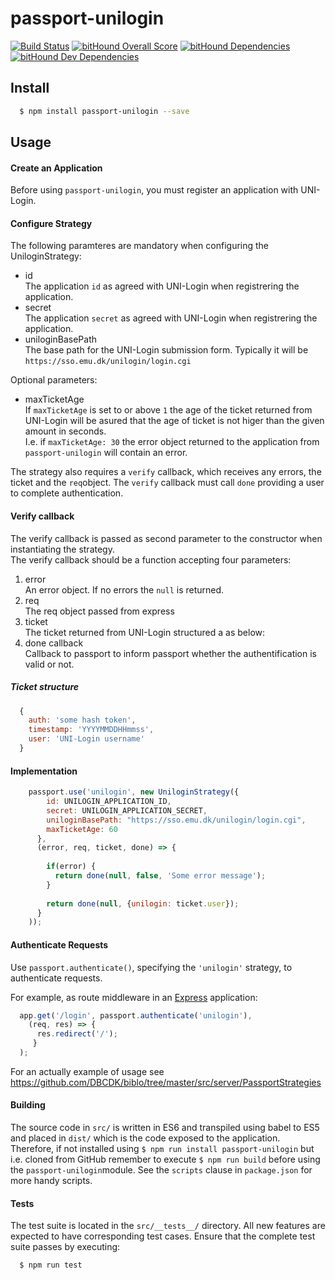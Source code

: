 # passport-unilogin
[![Build Status](https://travis-ci.org/DBCDK/passport-unilogin.svg?branch=master)](https://travis-ci.org/DBCDK/passport-unilogin)
[![bitHound Overall Score](https://www.bithound.io/github/DBCDK/passport-unilogin/badges/score.svg)](https://www.bithound.io/github/DBCDK/passport-unilogin)
[![bitHound Dependencies](https://www.bithound.io/github/DBCDK/passport-unilogin/badges/dependencies.svg)](https://www.bithound.io/github/DBCDK/passport-unilogin/master/dependencies/npm)
[![bitHound Dev Dependencies](https://www.bithound.io/github/DBCDK/passport-unilogin/badges/devDependencies.svg)](https://www.bithound.io/github/DBCDK/passport-unilogin/master/dependencies/npm)

## Install

```bash
  $ npm install passport-unilogin --save
```

## Usage

#### Create an Application

Before using `passport-unilogin`, you must register an application with UNI-Login.

#### Configure Strategy
The following paramteres are mandatory when configuring the UniloginStrategy:  
- id  
The application `id` as agreed with UNI-Login when registrering the application.  
- secret  
The application `secret` as agreed with UNI-Login when registrering the application.  
- uniloginBasePath  
The base path for the UNI-Login submission form. Typically it will be `https://sso.emu.dk/unilogin/login.cgi`

Optional parameters:
- maxTicketAge  
If `maxTicketAge` is set to or above `1` the age of the ticket returned from UNI-Login will be asured that the age of ticket is not higer than the given amount in seconds.  
I.e. if `maxTicketAge: 30` the error object returned to the application from `passport-unilogin` will contain an error.   

The strategy also requires a `verify` callback, which receives any errors, the ticket and the `req`object.
The `verify` callback must call `done` providing a user to complete authentication.

#### Verify callback
The verify callback is passed as second parameter to the constructor when instantiating the strategy.  
The verify callback should be a function accepting four parameters:  
1. error  
An error object. If no errors the `null` is returned.  
2. req  
The req object passed from express  
3. ticket  
The ticket returned from UNI-Login structured a as below:  
4. done callback  
Callback to passport to inform passport whether the authentification is valid or not.

##### Ticket structure  
```js
  {
    auth: 'some hash token',
    timestamp: 'YYYYMMDDHHmmss',
    user: 'UNI-Login username'
  }
```  

#### Implementation

```js
    passport.use('unilogin', new UniloginStrategy({
        id: UNILOGIN_APPLICATION_ID,
        secret: UNILOGIN_APPLICATION_SECRET,
        uniloginBasePath: "https://sso.emu.dk/unilogin/login.cgi",
        maxTicketAge: 60
      },
      (error, req, ticket, done) => {
        
        if(error) { 
          return done(null, false, 'Some error message');
        }
        
        return done(null, {unilogin: ticket.user});
      }
    ));
```

#### Authenticate Requests

Use `passport.authenticate()`, specifying the `'unilogin'` strategy, to
authenticate requests.

For example, as route middleware in an [Express](http://expressjs.com/)
application:
```js
  app.get('/login', passport.authenticate('unilogin'),
    (req, res) => {
      res.redirect('/');
     }
  );
```

For an actually example of usage see https://github.com/DBCDK/biblo/tree/master/src/server/PassportStrategies
 
#### Building
The source code in `src/` is written in ES6 and transpiled using babel to ES5 and placed in `dist/` which is the code exposed to the application.
Therefore, if not installed using `$ npm run install passport-unilogin` but i.e. cloned from GitHub remember to execute `$ npm run build` before using the `passport-unilogin`module.
See the `scripts` clause in `package.json` for more handy scripts.

#### Tests

The test suite is located in the `src/__tests__/` directory.  All new features are
expected to have corresponding test cases.  Ensure that the complete test suite
passes by executing:

```bash
  $ npm run test
```


